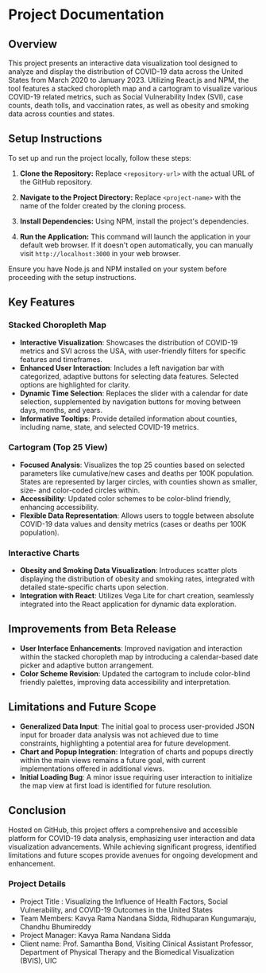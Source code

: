 # Project Documentation

## Overview

This project presents an interactive data visualization tool designed to analyze and display the distribution of COVID-19 data across the United States from March 2020 to January 2023. Utilizing React.js and NPM, the tool features a stacked choropleth map and a cartogram to visualize various COVID-19 related metrics, such as Social Vulnerability Index (SVI), case counts, death tolls, and vaccination rates, as well as obesity and smoking data across counties and states.

## Setup Instructions

To set up and run the project locally, follow these steps:

1. **Clone the Repository:**
Replace `<repository-url>` with the actual URL of the GitHub repository.

2. **Navigate to the Project Directory:**
Replace `<project-name>` with the name of the folder created by the cloning process.

3. **Install Dependencies:**
Using NPM, install the project's dependencies.

4. **Run the Application:**
This command will launch the application in your default web browser. If it doesn't open automatically, you can manually visit `http://localhost:3000` in your web browser.

Ensure you have Node.js and NPM installed on your system before proceeding with the setup instructions.

## Key Features

### Stacked Choropleth Map

- **Interactive Visualization**: Showcases the distribution of COVID-19 metrics and SVI across the USA, with user-friendly filters for specific features and timeframes.
- **Enhanced User Interaction**: Includes a left navigation bar with categorized, adaptive buttons for selecting data features. Selected options are highlighted for clarity.
- **Dynamic Time Selection**: Replaces the slider with a calendar for date selection, supplemented by navigation buttons for moving between days, months, and years.
- **Informative Tooltips**: Provide detailed information about counties, including name, state, and selected COVID-19 metrics.

### Cartogram (Top 25 View)

- **Focused Analysis**: Visualizes the top 25 counties based on selected parameters like cumulative/new cases and deaths per 100K population. States are represented by larger circles, with counties shown as smaller, size- and color-coded circles within.
- **Accessibility**: Updated color schemes to be color-blind friendly, enhancing accessibility.
- **Flexible Data Representation**: Allows users to toggle between absolute COVID-19 data values and density metrics (cases or deaths per 100K population).

### Interactive Charts

- **Obesity and Smoking Data Visualization**: Introduces scatter plots displaying the distribution of obesity and smoking rates, integrated with detailed state-specific charts upon selection.
- **Integration with React**: Utilizes Vega Lite for chart creation, seamlessly integrated into the React application for dynamic data exploration.

## Improvements from Beta Release

- **User Interface Enhancements**: Improved navigation and interaction within the stacked choropleth map by introducing a calendar-based date picker and adaptive button arrangement.
- **Color Scheme Revision**: Updated the cartogram to include color-blind friendly palettes, improving data accessibility and interpretation.

## Limitations and Future Scope

- **Generalized Data Input**: The initial goal to process user-provided JSON input for broader data analysis was not achieved due to time constraints, highlighting a potential area for future development.
- **Chart and Popup Integration**: Integration of charts and popups directly within the main views remains a future goal, with current implementations offered in additional views.
- **Initial Loading Bug**: A minor issue requiring user interaction to initialize the map view at first load is identified for future resolution.

## Conclusion

Hosted on GitHub, this project offers a comprehensive and accessible platform for COVID-19 data analysis, emphasizing user interaction and data visualization advancements. While achieving significant progress, identified limitations and future scopes provide avenues for ongoing development and enhancement.


### Project Details

* Project Title : Visualizing the Influence of Health Factors, Social Vulnerability, and COVID-19 Outcomes in the United States
* Team Members: Kavya Rama Nandana Sidda, Ridhuparan Kungumaraju, Chandhu Bhumireddy
* Project Manager: Kavya Rama Nandana Sidda
* Client name: Prof. Samantha Bond, Visiting Clinical Assistant Professor, Department of Physical Therapy and the Biomedical Visualization (BVIS), UIC
